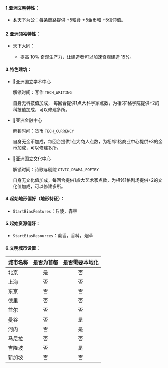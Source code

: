 #### 1.亚洲文明特性：

- 🫂天下为公：每条商路提供 +5粮食 +5金币和 +5信仰值。

#### 2.亚洲领袖特性：

- 天下大同： 
  
  - 提高 10% 奇观生产力，让建造者可以加速奇观建造 15%。

#### 3.特色建筑：

- 🏫亚洲国立学术中心
  
  解锁时间：写作 `TECH_WRITING`
  
  自身无科技值加成， 每回合提供1点大科学家点数，为相邻1格学院提供+2的科技值加成，可以修建多所。

- 🏦亚洲金融中心
  
  解锁时间：货币 `TECH_CURRENCY`
  
  自身无金币加成，每回合提供1点大商人点数，为相邻1格商业中心提供+3的金币加成，可以修建多所。

- 🏯亚洲国立文化中心
  
  解锁时间：诗歌与剧院 `CIVIC_DRAMA_POETRY`
  
  自身无文化值加成，每回合提供1点大艺术家点数，为相邻1格剧场提供+2的文化值加成，可以修建多所。

#### 4.起始地形偏好（地形特征）：

- `StartBiasFeatures`：丘陵，森林

#### 5.起始资源偏好：

- `StartBiasResources`：熏香，香料，烟草

#### 6.文明城市设置：

| 城市名称 | 是否为首都 | 是否需要本地化 |
| ---- |:-----:|:-------:|
| 北京   | 是     | 否       |
| 上海   | 否     | 否       |
| 东京   | 否     | 否       |
| 德里   | 否     | 否       |
| 首尔   | 否     | 否       |
| 曼谷   | 否     | 是       |
| 河内   | 否     | 是       |
| 马尼拉  | 否     | 否       |
| 吉隆坡  | 否     | 是       |
| 新加坡  | 否     | 否       |
